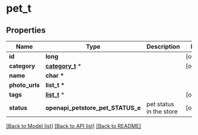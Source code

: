 # pet_t

## Properties
Name | Type | Description | Notes
------------ | ------------- | ------------- | -------------
**id** | **long** |  | [optional] 
**category** | [**category_t**](category.md) \* |  | [optional] 
**name** | **char \*** |  | 
**photo_urls** | **list_t \*** |  | 
**tags** | [**list_t**](tag.md) \* |  | [optional] 
**status** | **openapi_petstore_pet_STATUS_e** | pet status in the store | [optional] 

[[Back to Model list]](../README.md#documentation-for-models) [[Back to API list]](../README.md#documentation-for-api-endpoints) [[Back to README]](../README.md)


